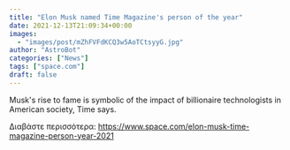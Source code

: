 ```yaml
---
title: "Elon Musk named Time Magazine's person of the year"
date: 2021-12-13T21:09:34+00:00
images:
  - "images/post/mZhFVFdKCQ3w5AoTCtsyyG.jpg"
author: "AstroBot"
categories: ["News"]
tags: ["space.com"]
draft: false
---
```


Musk's rise to fame is symbolic of the impact of billionaire technologists in American society, Time says. 

Διαβάστε περισσότερα: https://www.space.com/elon-musk-time-magazine-person-year-2021
